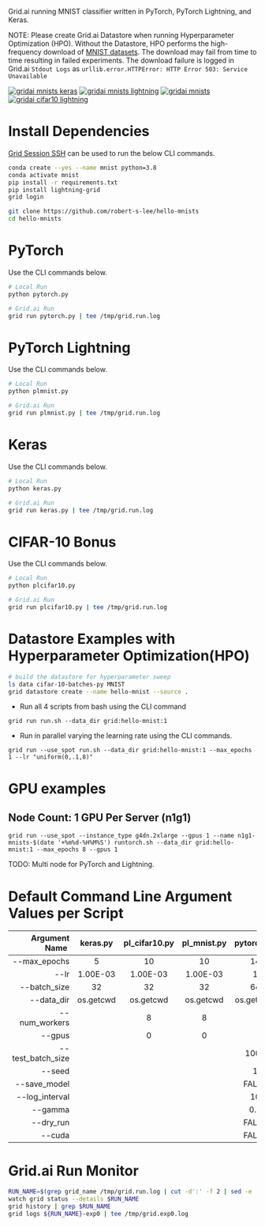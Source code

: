 Grid.ai running MNIST classifier written in PyTorch, PyTorch Lightning, and Keras.

NOTE: Please create Grid.ai Datastore when running Hyperparameter Optimization (HPO).
Without the Datastore, HPO performs the high-frequency download of [MNIST datasets](http://yann.lecun.com/exdb/mnist/).
The download may fail from time to time resulting in failed experiments.
The download failure is logged in Grid.ai `Stdout Logs` as `urllib.error.HTTPError: HTTP Error 503: Service Unavailable`


[![gridai mnists keras](https://github.com/robert-s-lee/hello-mnists/actions/workflows/gridai_mnist_keras.yml/badge.svg)](https://github.com/robert-s-lee/hello-mnists/actions/workflows/gridai_mnist_keras.yml)
[![gridai mnists lightning](https://github.com/robert-s-lee/hello-mnists/actions/workflows/gridai_mnist_lightning.yml/badge.svg)](https://github.com/robert-s-lee/hello-mnists/actions/workflows/gridai_mnist_lightning.yml) 
[![gridai mnists](https://github.com/robert-s-lee/hello-mnists/actions/workflows/gridai_mnist_pytroch.yml/badge.svg)](https://github.com/robert-s-lee/hello-mnists/actions/workflows/gridai_mnist_pytroch.yml)
[![gridai cifar10 lightning](https://github.com/robert-s-lee/hello-mnists/actions/workflows/gridai_cifar10_ligntning.yml/badge.svg)](https://github.com/robert-s-lee/hello-mnists/actions/workflows/gridai_cifar10_ligntning.yml)

# Install Dependencies

[Grid Session SSH](https://docs.grid.ai/products/sessions/how-to-ssh-into-a-session) can be used to run the below CLI commands.

```bash
conda create --yes --name mnist python=3.8
conda activate mnist
pip install -r requirements.txt
pip install lightning-grid
grid login

git clone https://github.com/robert-s-lee/hello-mnists
cd hello-mnists
```

# PyTorch

Use the CLI commands below. 

```bash
# Local Run
python pytorch.py

# Grid.ai Run
grid run pytorch.py | tee /tmp/grid.run.log
```

# PyTorch Lightning

Use the CLI commands below.

```bash
# Local Run
python plmnist.py

# Grid.ai Run
grid run plmnist.py | tee /tmp/grid.run.log
```

# Keras

Use the CLI commands below.

```bash
# Local Run
python keras.py

# Grid.ai Run
grid run keras.py | tee /tmp/grid.run.log
```

# CIFAR-10 Bonus

Use the CLI commands below.

```bash
# Local Run
python plcifar10.py

# Grid.ai Run
grid run plcifar10.py | tee /tmp/grid.run.log
```

# Datastore Examples with Hyperparameter Optimization(HPO)

```bash
# build the datastore for hyperparameter sweep
ls data cifar-10-batches-py MNIST
grid datastore create --name hello-mnist --source .
```

- Run all 4 scripts from bash using the CLI command

```
grid run run.sh --data_dir grid:hello-mnist:1 
```

- Run in parallel varying the learning rate using the CLI commands.

```
grid run --use_spot run.sh --data_dir grid:hello-mnist:1 --max_epochs 1 --lr "uniform(0,.1,8)"
```

# GPU examples

## Node Count: 1 GPU Per Server (n1g1)
```
grid run --use_spot --instance_type g4dn.2xlarge --gpus 1 --name n1g1-mnists-$(date '+%m%d-%H%M%S') runtorch.sh --data_dir grid:hello-mnist:1 --max_epochs 8 --gpus 1
```

TODO: Multi node for PyTorch and Lightning.

# Default Command Line Argument Values per Script

| Argument Name  | keras.py | pl_cifar10.py | pl_mnist.py | pytorch.py| 
|  --:| :--: | :--: | :--: | :--: | 
| --max_epochs | 5 | 10 | 10 | 14| 
| --lr | 1.00E-03 | 1.00E-03 | 1.00E-03 | 1 | 
| --batch_size | 32 | 32 | 32 | 64 | 
| --data_dir | os.getcwd | os.getcwd | os.getcwd | os.getcwd | 
| --num_workers |   | 8 | 8 |  | 
| --gpus |   | 0 | 0 |  | 
| --test_batch_size |   |   |   | 1000| 
| --seed |   |   |   | 1| 
| --save_model |   |   |   | FALSE| 
| --log_interval |   |   |   | 10| 
| --gamma |   |   |   | 0.7| 
| --dry_run |   |   |   | FALSE| 
| --cuda |   |   |   | FALSE | 

# Grid.ai Run Monitor

```bash
RUN_NAME=$(grep grid_name /tmp/grid.run.log | cut -d':' -f 2 | sed -e 's/^[[:space:]]*//')
watch grid status --details $RUN_NAME
grid history | grep $RUN_NAME
grid logs ${RUN_NAME}-exp0 | tee /tmp/grid.exp0.log
```
